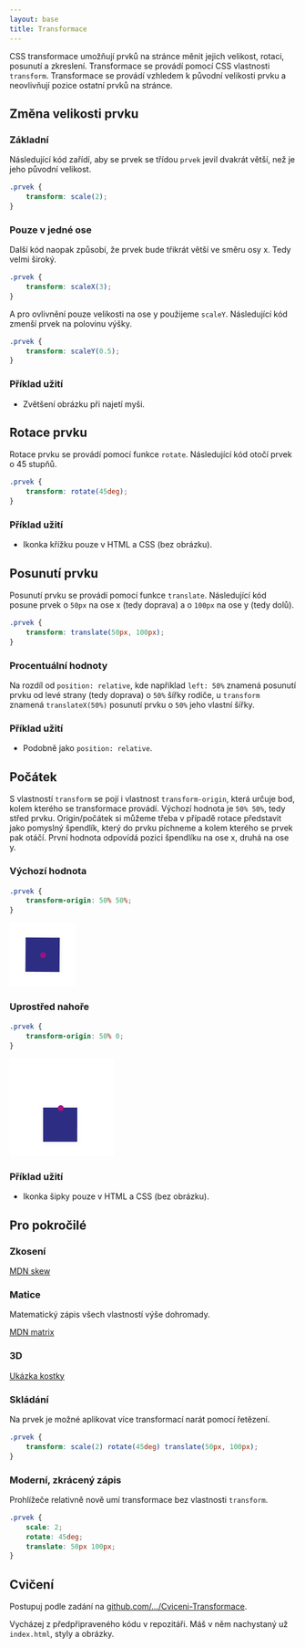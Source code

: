 ```yaml
---
layout: base
title: Transformace
---
```


CSS transformace umožňují prvků na stránce měnit jejich velikost, rotaci, posunutí a zkreslení. Transformace se provádí pomocí CSS vlastnosti `transform`. Transformace se provádí vzhledem k původní velikosti prvku a neovlivňují pozice ostatní prvků na stránce.

## Změna velikosti prvku

### Základní

Následující kód zařídí, aby se prvek se třídou `prvek` jevil dvakrát větší, než je jeho původní velikost.

```css
.prvek {
	transform: scale(2);
}
```

### Pouze v jedné ose

Další kód naopak způsobí, že prvek bude třikrát větší ve směru osy x. Tedy velmi široký.

```css
.prvek {
	transform: scaleX(3);
}
```

A pro ovlivnění pouze velikosti na ose y použijeme `scaleY`. Následující kód zmenší prvek na polovinu výšky.

```css
.prvek {
	transform: scaleY(0.5);
}
```

### Příklad užití

- Zvětšení obrázku při najetí myši.

## Rotace prvku

Rotace prvku se provádí pomocí funkce `rotate`. Následující kód otočí prvek o 45 stupňů.

```css
.prvek {
	transform: rotate(45deg);
}
```

### Příklad užití

- Ikonka křížku pouze v HTML a CSS (bez obrázku).

## Posunutí prvku

Posunutí prvku se provádí pomocí funkce `translate`. Následující kód posune prvek o `50px` na ose x (tedy doprava) a o `100px` na ose y (tedy dolů).

```css
.prvek {
	transform: translate(50px, 100px);
}
```

### Procentuální hodnoty

Na rozdíl od `position: relative`, kde například `left: 50%` znamená posunutí prvku od levé strany (tedy doprava) o `50%` šířky rodiče, u `transform` znamená `translateX(50%)` posunutí prvku o `50%` jeho vlastní šířky.

### Příklad užití

- Podobně jako `position: relative`.

## Počátek

S vlastností `transform` se pojí i vlastnost `transform-origin`, která určuje bod, kolem kterého se transformace provádí. Výchozí hodnota je `50% 50%`, tedy střed prvku. Origin/počátek si můžeme třeba v případě rotace představit jako pomyslný špendlík, který do prvku píchneme a kolem kterého se prvek pak otáčí. První hodnota odpovídá pozici špendlíku na ose x, druhá na ose y.

### Výchozí hodnota

```css
.prvek {
	transform-origin: 50% 50%;
}
```

![transform-origin: 50% 50%](static/screenshots/transform-origin-center.gif)

### Uprostřed nahoře

```css
.prvek {
	transform-origin: 50% 0;
}
```

![transform-origin: 50% 0](static/screenshots/transform-origin-top.gif)

### Příklad užití

- Ikonka šipky pouze v HTML a CSS (bez obrázku).

## Pro pokročilé

### Zkosení

[MDN skew](https://developer.mozilla.org/en-US/docs/Web/CSS/transform-function/skew)

### Matice

Matematický zápis všech vlastností výše dohromady.

[MDN matrix](https://developer.mozilla.org/en-US/docs/Web/CSS/transform-function/matrix)

### 3D

[Ukázka kostky](https://codepen.io/alvaromontoro/pen/dyzggdp)

### Skládání

Na prvek je možné aplikovat více transformací narát pomocí řetězení.

```css
.prvek {
	transform: scale(2) rotate(45deg) translate(50px, 100px);
}
```

### Moderní, zkrácený zápis

Prohlížeče relativně nově umí transformace bez vlastnosti `transform`.

```css
.prvek {
	scale: 2;
	rotate: 45deg;
	translate: 50px 100px;
}
```

## Cvičení

Postupuj podle zadání na [github.com/…/Cviceni-Transformace](https://github.com/Czechitas-podklady-WEB/Cviceni-Transformace).

Vycházej z předpřipraveného kódu v repozitáři. Máš v něm nachystaný už `index.html`, styly a obrázky.
